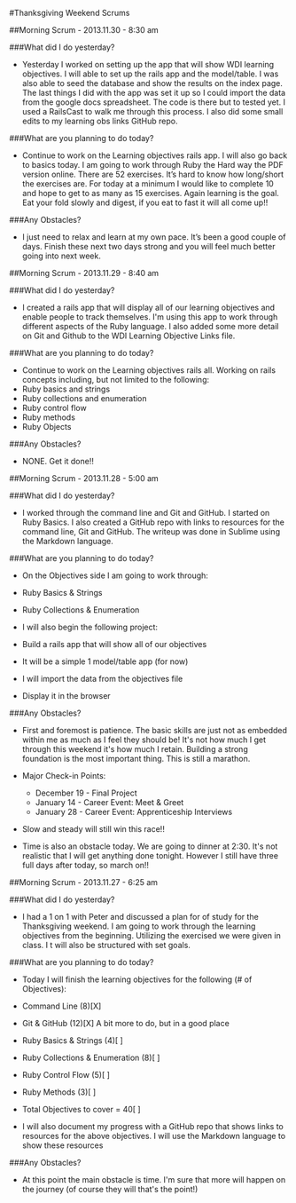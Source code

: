 #Thanksgiving Weekend Scrums

##Morning Scrum - 2013.11.30 - 8:30 am

###What did I do yesterday?
  * Yesterday I worked on setting up the app that will show WDI learning objectives.  I will able to set up the rails app and the model/table.  I was also able to seed the database and show the results on the index page.  The last things I did with the app was set it up so I could import the data from the google docs spreadsheet.  The code is there but to tested yet.  I used a RailsCast to walk me through this process.  I also did some small edits to my learning obs links GitHub repo.

###What are you planning to do today?
  * Continue to work on the Learning objectives rails app.  I will also go back to basics today.  I am going to work through Ruby the Hard way the PDF version online.  There are 52 exercises.  It’s hard to know how long/short the exercises are.  For today at a minimum I would like to complete 10 and hope to get to as many as 15 exercises.  Again learning is the goal.  Eat your fold slowly and digest, if you eat to fast it will all come up!!

###Any Obstacles?
  * I just need to relax and learn at my own pace.  It’s been a good couple of days.  Finish these next two days strong and you will feel much better going into next week.

##Morning Scrum - 2013.11.29 - 8:40 am

###What did I do yesterday?
  * I created a rails app that will display all of our learning objectives and enable people to track themselves.  I'm using this app to work through different aspects of the Ruby language.  I also added some more detail on Git and Github to the WDI Learning Objective Links file.

###What are you planning to do today?
  * Continue to work on the Learning objectives rails all.  Working on rails concepts including, but not limited to the following:
   * Ruby basics and strings
   * Ruby collections and enumeration
   * Ruby control flow
   * Ruby methods
   * Ruby Objects

###Any Obstacles?
  * NONE.  Get it done!!

##Morning Scrum - 2013.11.28 - 5:00 am

###What did I do yesterday?
  * I worked through the command line and Git and GitHub.  I started on Ruby Basics.  I also created a GitHub repo with links to resources for the command line, Git and GitHub.  The writeup was done in Sublime using the Markdown language.

###What are you planning to do today?
  * On the Objectives side I am going to work through:
   * Ruby Basics & Strings
   * Ruby Collections & Enumeration

  * I will also begin the following project:
   * Build a rails app that will show all of our objectives
   * It will be a simple 1 model/table app (for now)
   * I will import the data from the objectives file
   * Display it in the browser

###Any Obstacles?
  * First and foremost is patience.  The basic skills are just not as embedded within me as much as I feel they should be!  It's not how much I get through this weekend it's how much I retain.  Building a strong foundation is the most important thing.  This is still a marathon.
   * Major Check-in Points:
      * December 19 - Final Project
      * January 14 - Career Event: Meet & Greet
      * January 28 - Career Event: Apprenticeship Interviews

   * Slow and steady will still win this race!!
   * Time is also an obstacle today.  We are going to dinner at 2:30.  It's not realistic that I will get anything done tonight.  However I still have three full days after today, so march on!!


##Morning Scrum - 2013.11.27 - 6:25 am

###What did I do yesterday?
  * I had a 1 on 1 with Peter and discussed a plan for of study for the Thanksgiving weekend.  I am going to work through the learning objectives from the beginning.  Utilizing the exercised we were given in class.  I t will also be structured with set goals.

###What are you planning to do today?
  * Today I will finish the learning objectives for the following (# of Objectives):
   * Command Line (8)[X]
   * Git & GitHub (12)[X] A bit more to do, but in a good place
   * Ruby Basics & Strings (4)[ ]
   * Ruby Collections & Enumeration (8)[ ]
   * Ruby Control Flow (5)[ ]
   * Ruby Methods (3)[ ]
   * Total Objectives to cover = 40[ ]

  * I will also document my progress with a GitHub repo that shows links to resources for the above objectives.  I will use the Markdown language to show these resources

###Any Obstacles?
  * At this point the main obstacle is time.  I'm sure that more will happen on the journey (of course they will that's the point!)